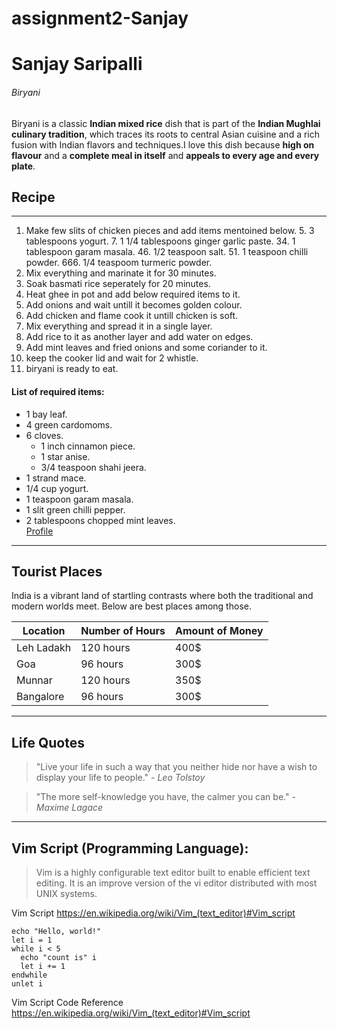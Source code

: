 # assignment2-Sanjay
# Sanjay Saripalli
###### Biryani
Biryani is a classic **Indian mixed rice** dish that is part of the **Indian Mughlai culinary tradition**, which traces its roots to central Asian cuisine and a rich fusion with Indian flavors and techniques.I love this dish because **high on flavour** and a **complete meal in itself** and **appeals to every age and every plate**.

## Recipe
***
1. Make few slits of chicken pieces and add items mentoined below.
    5. 3 tablespoons yogurt.
    7. 1 1/4 tablespoons ginger garlic paste.
    34. 1 tablespoon garam masala.
    46. 1/2 teaspoon salt.
    51. 1 teaspoon chilli powder.
    666. 1/4 teaspoom turmeric powder.
208. Mix everything and marinate it for 30 minutes.
32. Soak basmati rice seperately for 20 minutes.
41. Heat ghee in pot and add below required items to it.
59. Add onions and wait untill it becomes golden colour.
63. Add chicken and flame cook it untill chicken is soft.
70. Mix everything and spread it in a single layer.
88. Add rice to it as another layer and add water on edges.
911. Add mint leaves and fried onions and some coriander to it.
101. keep the cooker lid and wait for 2 whistle.
114. biryani is ready to eat.
#### List of required items:
- 1 bay leaf.
- 4 green cardomoms.
- 6 cloves.
    - 1 inch cinnamon piece.
    - 1 star anise.
    - 3/4 teaspoon shahi jeera.
- 1 strand mace.
- 1/4 cup yogurt.
- 1 teaspoon garam masala.
- 1 slit green chilli pepper.
- 2 tablespoons chopped mint leaves.<br>
[Profile](AboutMe.md)

***
## Tourist Places


India is a vibrant land of startling contrasts where both the traditional and modern worlds meet. Below are best places among those.

 Location    | Number of Hours | Amount of Money
--- | --- | ---
 Leh Ladakh | 120 hours | 400$
 Goa | 96 hours | 300$
 Munnar | 120 hours | 350$
 Bangalore | 96 hours | 300$

  ---

 
 ## Life Quotes

> "Live your life in such a way that you neither hide nor have a wish to display your life to people." - *Leo Tolstoy*

> "The more self-knowledge you have, the calmer you can be." - *Maxime Lagace*

---
## Vim Script (Programming Language):

> Vim is a highly configurable text editor built to enable efficient text editing. It is an improve version of the vi editor distributed with most UNIX systems.

Vim Script <https://en.wikipedia.org/wiki/Vim_(text_editor)#Vim_script>


```
echo "Hello, world!"
let i = 1
while i < 5
  echo "count is" i
  let i += 1
endwhile
unlet i
```

Vim Script Code Reference <https://en.wikipedia.org/wiki/Vim_(text_editor)#Vim_script>
